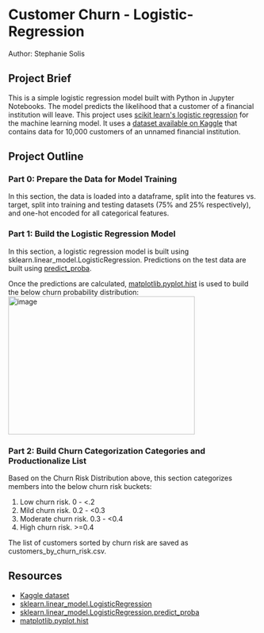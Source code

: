 # Customer Churn - Logistic-Regression
Author: Stephanie Solis
## Project Brief
This is a simple logistic regression model built with Python in Jupyter Notebooks. The model predicts the likelihood that a customer of a financial institution will leave.
This project uses [scikit learn's logistic regression](https://scikit-learn.org/stable/modules/generated/sklearn.linear_model.LogisticRegression.html) for the machine learning model. It uses a [dataset available on Kaggle](https://www.kaggle.com/datasets/kartiksaini18/churn-bank-customer) that contains data for 10,000 customers of an unnamed financial institution.

## Project Outline
### Part 0: Prepare the Data for Model Training
In this section, the data is loaded into a dataframe, split into the features vs. target, split into training and testing datasets (75% and 25% respectively), and one-hot encoded for all categorical features.

### Part 1: Build the Logistic Regression Model
In this section, a logistic regression model is built using sklearn.linear_model.LogisticRegression. Predictions on the test data are built using [predict_proba](https://scikit-learn.org/stable/modules/generated/sklearn.linear_model.LogisticRegression.html#sklearn.linear_model.LogisticRegression.predict_proba).

Once the predictions are calculated, [matplotlib.pyplot.hist](https://matplotlib.org/stable/api/_as_gen/matplotlib.pyplot.hist.html) is used to build the below churn probability distribution:
<img width="376" height="278" alt="image" src="https://github.com/user-attachments/assets/02c0c945-178b-4a8e-a61a-0d8e8195b7d9" />

### Part 2: Build Churn Categorization Categories and Productionalize List
Based on the Churn Risk Distribution above, this section categorizes members into the below churn risk buckets:

1. Low churn risk. 0 - <.2
2. Mild churn risk. 0.2 - <0.3
3. Moderate churn risk. 0.3 - <0.4
4. High churn risk. >=0.4

The list of customers sorted by churn risk are saved as customers_by_churn_risk.csv.

## Resources
- [Kaggle dataset](https://www.kaggle.com/datasets/kartiksaini18/churn-bank-customer)
- [sklearn.linear_model.LogisticRegression](https://scikit-learn.org/stable/modules/generated/sklearn.linear_model.LogisticRegression.html)
- [sklearn.linear_model.LogisticRegression.predict_proba](https://scikit-learn.org/stable/modules/generated/sklearn.linear_model.LogisticRegression.html#sklearn.linear_model.LogisticRegression.predict_proba)
- [matplotlib.pyplot.hist](https://matplotlib.org/stable/api/_as_gen/matplotlib.pyplot.hist.html)
